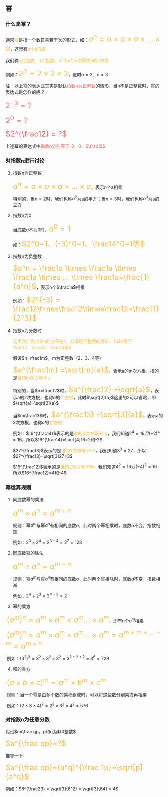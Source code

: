 ## 幂

### 什么是幂？

通常<font color="#FDBC40">幂</font>是指一个数自乘若干次的形式，如：<font color="#FDBC40" size="5">$a^n = a \times a \times a \times ... \times a$</font>，这里有<font color="#FDBC40">n个a自乘</font>

我们称<font color="#FDBC40">a为底数、n为指数、$a^n$为a的n次幂或a的n次方</font>

例如：<font color="#FDBC40" size="5">$2^3=2\times2\times2$</font>，这时$a=2、n=3$

注：以上幂的表达式其实是默认<font color="#FC605C">指数n为正整数</font>的情形，当n不是正整数时，幂的表达式是怎样的呢？

<font color="#FC605C" size="5">$2^{-3} = ?$</font>

<font color="#FC605C" size="5">$2^0 = ?$</font>

<font color="#FC605C" size="5">$2^{\frac12} = ?$</font>

上述幂的表达式中<font color="#FC605C">指数n分别等于-3、0、$\frac12$</font>



### 对指数n进行讨论

1. 指数n为正整数

   <font color="#FDBC40" size="5">$a^n = a \times a \times a \times ... \times a$</font>，表示n个a相乘

   特别的，当$n=2$时，我们也称$a^2$为a的平方；当$n=3$时，我们也称$a^3$为a的立方

2. 指数n为0

   当底数$a$不为0时，<font color="#FDBC40" size="5">$a^0=1$</font>

   如：<font color="#FDBC40" size="5">$2^0=1、(-3)^0=1、\frac14^0=1等$</font>

3. 指数n为负整数

   <font color="#FDBC40" size="5">$a^n = \frac1a \times \frac1a \times \frac1a \times ... \times \frac1a=\frac{1}{a^n}$</font>，表示n个$\frac1a$相乘

   例如：<font color="#FDBC40" size="5">$2^{-3} = \frac12\times\frac12\times\frac12=\frac{1}{2^3}$</font>

4. 指数n为分数时

   <font color="#FDBC40">这里我们先讨论n的分子是1，分母是正整数的情形，如$n等于\frac12、\frac13、\frac14等$</font>

   假设$n=\frac1m$，m为正整数（2、3、4等）

   <font color="#FDBC40" size="5">$a^{\frac1m} =\sqrt[m]{a}$</font>，表示a的m次方根，指的是<font color="#FDBC40">谁的m次方等于a</font>

   特别的，当$n=\frac12$时，<font color="#FDBC40" size="5">$a^{\frac12} =\sqrt{a}$</font>，表示a的$2$次方根，也称$a$的<font color="#FDBC40">平方根</font>，此时$\sqrt[2]{a}$这里的2可以省略，即$\sqrt{a}=\sqrt[2]{a}$

   当$n=\frac13$时，<font color="#FDBC40" size="5">$a^{\frac13} =\sqrt[3]{a}$</font>，表示a的$3$次方根，也称$a$的<font color="#FDBC40">立方根</font>

   例如：$16^{\frac14}$表示的是<font color="#FDBC40">谁的4次方等于16</font>，我们知道$2^4=16且(-2)^4=16$，所以$16^{\frac14}=\sqrt[4]16=2和-2$

   $27^{\frac13}$表示的是<font color="#FDBC40">谁的3次方等于27</font>，我们知道$3^3=27$，所以$27^{\frac13}=\sqrt[3]27=3$

   $16^{\frac12}$表示的是<font color="#FDBC40">谁的2次方等于16</font>，我们知道$4^2=16且(-4)^2=16$，所以$16^{\frac12}=4和-4$



### 幂运算规则

1. 同底数幂的乘法

   <font color="#FDBC40" size="5">$a^m\times a^n=a^{m+n}$</font>

   规则：幂$a^m$与幂$a^n$有相同的底数$a$，此时两个幂相乘时，底数$a$不变，指数相加

   例如：$2^3\times 2^4 = 2^{3+4}=2^7=128$

2. 同底数幂的除法

   <font color="#FDBC40" size="5">$a^m ÷ a^n=a^{m-n}$</font>

   规则：幂$a^m$与幂$a^n$有相同的底数$a$，此时两个幂相除时，底数$a$不变，指数相减

   例如：$2^4÷ 2^3 = 2^{4-3}=2$

3. 幂的乘方

​		<font color="#FDBC40" size="5">$(a^m)^n=a^m\times a^m \times a^m ... \times a^m$</font>，即有n个$a^m$相乘

​    	<font color="#FDBC40" size="5">$(a^m)^n=a^m\times a^m \times a^m ... \times a^m = a^{m + m + ... + m} = a^{m\times n}$</font>

​	例如：$(3^2)^3 = 3^2 \times3^2 \times3^2 = 3^{2+2+2}=3^6=729$

4. 积的乘方

​		<font color="#FDBC40" size="5">$(a\times b \times c)^m = a^m \times b^m \times c^m$</font>

​		规则：当一个幂是由多个数的乘积组成时，可以将这些数分别乘方再相乘

​		例如：$(2 \times 3 \times 4)^2 = 2^2 \times 3^2 \times 4^2 = 576$



### 对指数n为任意分数

假设$n=\frac qp，p和q为非0整数$

<font color="#FDBC40" size="5">$a^{\frac qp}=?$</font>

推导一下

<font color="#FDBC40" size="5">$a^{\frac qp}=(a^q)^{\frac 1p}=\sqrt[p]{a^q}$</font>

例如：$8^{\frac23} = \sqrt[3]{8^2} = \sqrt[3]{64} = 4$







































